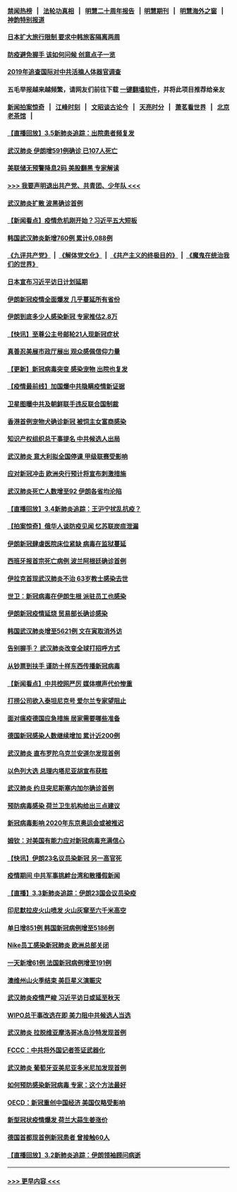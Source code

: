 #### [禁闻热榜](热点新闻.md?=0)  &nbsp;&nbsp;|&nbsp;&nbsp; [法轮功真相](https://github.com/gfw-breaker/truth/blob/master/README.md?=0) &nbsp;&nbsp;|&nbsp;&nbsp; [明慧二十周年报告](https://github.com/gfw-breaker/mh-reports/blob/master/README.md?=0) &nbsp;&nbsp;|&nbsp;&nbsp;[明慧期刊](https://github.com/gfw-breaker/mh-qikan) &nbsp;&nbsp;|&nbsp;&nbsp; [明慧海外之窗](https://github.com/gfw-breaker/mh-news/blob/master/README.md?=0) &nbsp;&nbsp;|&nbsp;&nbsp; [神韵特别报道](https://github.com/gfw-breaker/mh-news/blob/master/shenyun.md?=0)
#### [日本扩大旅行限制 要求中韩旅客隔离两周](../pages/nsc418/n11917831.md?t=03060202) 
#### [防疫避免握手 该如何问候 创意点子一览](../pages/nsc418/n11917737.md?t=03060202) 
#### [2019年追查国际对中共活摘人体器官调查](../pages/nsc418/n11917733.md?t=03060202) 
#### 五毛举报越来越频繁，请网友们前往下载 [一键翻墙软件](https://github.com/gfw-breaker/ssr-accounts)，并将此项目推荐给亲友
#### [新闻拍案惊奇](https://github.com/gfw-breaker/banned-news/blob/master/pages/link4.md) &nbsp;&nbsp;|&nbsp;&nbsp; [江峰时刻](https://github.com/gfw-breaker/banned-news/blob/master/pages/link4.md) &nbsp;&nbsp;|&nbsp;&nbsp; [文昭谈古论今](https://github.com/gfw-breaker/banned-news/blob/master/pages/link4.md) &nbsp;&nbsp;|&nbsp;&nbsp; [天亮时分](https://github.com/gfw-breaker/banned-news/blob/master/pages/link4.md) &nbsp;&nbsp;|&nbsp;&nbsp; [萧茗看世界](https://github.com/gfw-breaker/banned-news/blob/master/pages/link4.md) &nbsp;&nbsp;|&nbsp;&nbsp; [北京老茶馆](https://github.com/gfw-breaker/banned-news/blob/master/pages/link4.md) &nbsp;&nbsp;|&nbsp;&nbsp; 
#### [【直播回放】3.5新肺炎追踪：出院患者频复发](../pages/nsc418/n11917459.md?t=03060202) 
#### [武汉肺炎 伊朗增591例确诊 已107人死亡](../pages/nsc418/n11917357.md?t=03060202) 
#### [美联储无预警降息2码 美股翻黑 专家解读](../pages/nsc418/n11917095.md?t=03060202) 
#### [>>> 我要声明退出共产党、共青团、少年队 <<<](https://github.com/begood0513/goodnews/blob/master/quit/letter.md) 
#### [武汉肺炎扩散 波黑确诊首例](../pages/nsc418/n11917042.md?t=03060202) 
#### [【新闻看点】疫情危机刚开始？习近平五大短板](../pages/nsc418/n11915146.md?t=03060202) 
#### [韩国武汉肺炎新增760例 累计6,088例](../pages/nsc418/n11916869.md?t=03060202) 
#### [《九评共产党》](https://github.com/begood0513/9ping.md/blob/master/README.md) &nbsp;|&nbsp; [《解体党文化》](../../../../jtdwh.md/blob/master/README.md)  &nbsp;|&nbsp; [《共产主义的终极目的》](../../../../gczydzjmd.md/blob/master/README.md) &nbsp;|&nbsp; [《魔鬼在统治我们的世界》](../../../../mgztzwmdsj.md/blob/master/README.md) 
#### [日本宣布习近平访日计划延期](../pages/nsc418/n11916680.md?t=03060202) 
#### [伊朗新冠疫情全面爆发 几乎蔓延所有省份](../pages/nsc418/n11916523.md?t=03060202) 
#### [伊朗到底多少人感染新冠 专家推估2.8万](../pages/nsc418/n11916156.md?t=03060202) 
#### [【快讯】至尊公主号邮轮21人现新冠症状](../pages/nsc418/n11915968.md?t=03060202) 
#### [真善忍美展市政厅展出 观众感佩信仰力量](../pages/nsc418/n11914416.md?t=03060202) 
#### [【更新】新冠病毒突变 感染宠物 出院也复发](../pages/nsc418/n11890652.md?t=03060202) 
#### [【疫情最前线】加国爆中共隐瞒疫情新证据](../pages/nsc418/n11915482.md?t=03060202) 
#### [卫星图曝中共及朝鲜联手违反联合国制裁](../pages/nsc418/n11915406.md?t=03060202) 
#### [香港首例宠物犬确诊新冠 被饲主女富商感染](../pages/nsc418/n11915307.md?t=03060202) 
#### [知识产权组织总干事提名 中共候选人出局](../pages/nsc418/n11915273.md?t=03060202) 
#### [武汉肺炎 意大利拟全国停课 甲级联赛受影响](../pages/nsc418/n11914989.md?t=03060202) 
#### [应对新冠冲击 欧洲央行预计将宣布刺激措施](../pages/nsc418/n11914846.md?t=03060202) 
#### [武汉肺炎死亡人数增至92 伊朗各省均沦陷](../pages/nsc418/n11914754.md?t=03060202) 
#### [【直播回放】3.4新肺炎追踪：王沪宁扰乱抗疫？](../pages/nsc418/n11914571.md?t=03060202) 
#### [【拍案惊奇】俄华人谈防疫见闻 忆苏联炭疽泄漏](../pages/nsc418/n11913399.md?t=03060202) 
#### [伊朗新冠肆虐医院床位紧缺 病毒在监狱蔓延](../pages/nsc418/n11914745.md?t=03060202) 
#### [西班牙报首宗死亡病例 波兰阿根廷确诊首例](../pages/nsc418/n11914570.md?t=03060202) 
#### [伊拉克首现武汉肺炎不治 63岁教士感染去世](../pages/nsc418/n11914263.md?t=03060202) 
#### [世卫：新冠病毒在伊朗生根 派驻员工也感染](../pages/nsc418/n11914087.md?t=03060202) 
#### [伊朗新冠疫情延烧 贸易部长确诊感染](../pages/nsc418/n11914152.md?t=03060202) 
#### [韩国武汉肺炎增至5621例 文在寅取消外访](../pages/nsc418/n11913777.md?t=03060202) 
#### [告别握手？ 武汉肺炎改变全球打招呼方式](../pages/nsc418/n11913485.md?t=03060202) 
#### [从钞票到扶手 谨防十样东西传播新冠病毒](../pages/nsc418/n11913125.md?t=03060202) 
#### [【新闻看点】中共控网严厉 媒体噤声代价惨重](../pages/nsc418/n11912589.md?t=03060202) 
#### [打捞公司欲入泰坦尼克号 爱尔兰专家望阻止](../pages/nsc418/n11902555.md?t=03060202) 
#### [面对瘟疫德国应急措施 居家需要哪些准备](../pages/nsc418/n11911515.md?t=03060202) 
#### [德国新冠感染人数继续增加 累计近200例](../pages/nsc418/n11912573.md?t=03060202) 
#### [武汉肺炎 直布罗陀乌克兰安道尔发现首例](../pages/nsc418/n11912582.md?t=03060202) 
#### [以色列大选 总理内塔尼亚胡宣布获胜](../pages/nsc418/n11912213.md?t=03060202) 
#### [武汉肺炎 约旦突尼斯塞内加尔确诊首例](../pages/nsc418/n11910597.md?t=03060202) 
#### [预防病毒感染 荷兰卫生机构给出三点建议](../pages/nsc418/n11892761.md?t=03060202) 
#### [新冠病毒影响 2020年东京奥运会或被推迟](../pages/nsc418/n11912440.md?t=03060202) 
#### [姆钦：对美国有能力应对新冠病毒充满信心](../pages/nsc418/n11912446.md?t=03060202) 
#### [【快讯】伊朗23名议员染新冠 另一高官死](../pages/nsc418/n11912252.md?t=03060202) 
#### [疫情期间 中共军事挑衅台湾和散播假新闻](../pages/nsc418/n11912211.md?t=03060202) 
#### [【直播】3.3新肺炎追踪：伊朗23国会议员染疫](../pages/nsc418/n11912059.md?t=03060202) 
#### [印尼默拉皮火山喷发 火山灰窜至六千米高空](../pages/nsc418/n11911908.md?t=03060202) 
#### [单日增851例 韩国新冠病例增至5186例](../pages/nsc418/n11911627.md?t=03060202) 
#### [Nike员工感染新冠肺炎 欧洲总部关闭](../pages/nsc418/n11911682.md?t=03060202) 
#### [一天新增61例 法国新冠病例增至191例](../pages/nsc418/n11910774.md?t=03060202) 
#### [澳维州山火季结束 美巨星义演赈灾](../pages/nsc418/n11910887.md?t=03060202) 
#### [武汉肺炎疫情严峻 习近平访日或延至秋天](../pages/nsc418/n11910570.md?t=03060202) 
#### [WIPO总干事改选在即 美力阻中共候选人当选](../pages/nsc418/n11910464.md?t=03060202) 
#### [武汉肺炎 拉脱维亚摩洛哥冰岛沙特发现首例](../pages/nsc418/n11910372.md?t=03060202) 
#### [FCCC：中共将外国记者签证武器化](../pages/nsc418/n11910385.md?t=03060202) 
#### [武汉肺炎 葡萄牙亚美尼亚多米尼加发现首例](../pages/nsc418/n11910197.md?t=03060202) 
#### [如何预防感染新冠病毒 专家：这个方法最好](../pages/nsc418/n11909928.md?t=03060202) 
#### [OECD：新冠重创中国经济 美国仅略受影响](../pages/nsc418/n11910023.md?t=03060202) 
#### [新型冠状疫情爆发 荷兰大蒜生姜涨价](../pages/nsc418/n11892646.md?t=03060202) 
#### [德国首都现首例新冠患者 曾接触60人](../pages/nsc418/n11909891.md?t=03060202) 
#### [【直播回放】3.2新肺炎追踪：伊朗领袖顾问病逝](../pages/nsc418/n11909676.md?t=03060202) 

----
#### [ >>> 更早内容 <<< ](../indexes/nsc418-earlier.md)
